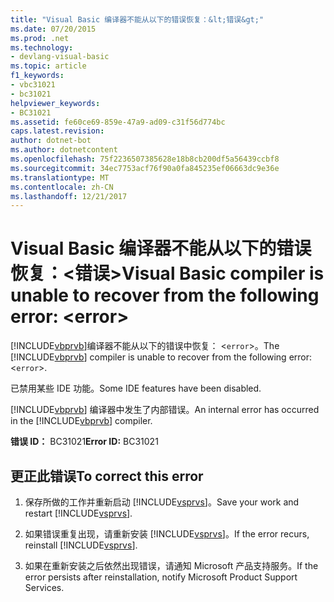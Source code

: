 ```yaml
---
title: "Visual Basic 编译器不能从以下的错误恢复：&lt;错误&gt;"
ms.date: 07/20/2015
ms.prod: .net
ms.technology:
- devlang-visual-basic
ms.topic: article
f1_keywords:
- vbc31021
- bc31021
helpviewer_keywords:
- BC31021
ms.assetid: fe60ce69-859e-47a9-ad09-c31f56d774bc
caps.latest.revision: 
author: dotnet-bot
ms.author: dotnetcontent
ms.openlocfilehash: 75f2236507385628e18b8cb200df5a56439ccbf8
ms.sourcegitcommit: 34ec7753acf76f90a0fa845235ef06663dc9e36e
ms.translationtype: MT
ms.contentlocale: zh-CN
ms.lasthandoff: 12/21/2017
---
```

# <a name="visual-basic-compiler-is-unable-to-recover-from-the-following-error-lterrorgt"></a><span data-ttu-id="6f16e-102">Visual Basic 编译器不能从以下的错误恢复：&lt;错误&gt;</span><span class="sxs-lookup"><span data-stu-id="6f16e-102">Visual Basic compiler is unable to recover from the following error: &lt;error&gt;</span></span>
<span data-ttu-id="6f16e-103">[!INCLUDE[vbprvb](~/includes/vbprvb-md.md)]编译器不能从以下的错误中恢复： <`error`>。</span><span class="sxs-lookup"><span data-stu-id="6f16e-103">The [!INCLUDE[vbprvb](~/includes/vbprvb-md.md)] compiler is unable to recover from the following error: <`error`>.</span></span>  
  
 <span data-ttu-id="6f16e-104">已禁用某些 IDE 功能。</span><span class="sxs-lookup"><span data-stu-id="6f16e-104">Some IDE features have been disabled.</span></span>  
  
 <span data-ttu-id="6f16e-105">[!INCLUDE[vbprvb](~/includes/vbprvb-md.md)] 编译器中发生了内部错误。</span><span class="sxs-lookup"><span data-stu-id="6f16e-105">An internal error has occurred in the [!INCLUDE[vbprvb](~/includes/vbprvb-md.md)] compiler.</span></span>  
  
 <span data-ttu-id="6f16e-106">**错误 ID：** BC31021</span><span class="sxs-lookup"><span data-stu-id="6f16e-106">**Error ID:** BC31021</span></span>  
  
## <a name="to-correct-this-error"></a><span data-ttu-id="6f16e-107">更正此错误</span><span class="sxs-lookup"><span data-stu-id="6f16e-107">To correct this error</span></span>  
  
1.  <span data-ttu-id="6f16e-108">保存所做的工作并重新启动 [!INCLUDE[vsprvs](~/includes/vsprvs-md.md)]。</span><span class="sxs-lookup"><span data-stu-id="6f16e-108">Save your work and restart [!INCLUDE[vsprvs](~/includes/vsprvs-md.md)].</span></span>  
  
2.  <span data-ttu-id="6f16e-109">如果错误重复出现，请重新安装 [!INCLUDE[vsprvs](~/includes/vsprvs-md.md)]。</span><span class="sxs-lookup"><span data-stu-id="6f16e-109">If the error recurs, reinstall [!INCLUDE[vsprvs](~/includes/vsprvs-md.md)].</span></span>  
  
3.  <span data-ttu-id="6f16e-110">如果在重新安装之后依然出现错误，请通知 Microsoft 产品支持服务。</span><span class="sxs-lookup"><span data-stu-id="6f16e-110">If the error persists after reinstallation, notify Microsoft Product Support Services.</span></span>  
  

